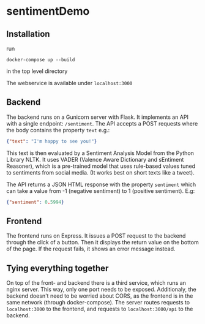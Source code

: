 # sentimentDemo


## Installation
run
```
docker-compose up --build
``` 
in the top level directory

The webservice is available under `localhost:3000`

## Backend
The backend runs on a Gunicorn server with Flask. It implements an API with a single endpoint: `/sentiment`. The API accepts a POST requests where the body contains the property `text` e.g.:

```JSON
{"text": "I'm happy to see you!"}
``` 

This text is then evaluated by a Sentiment Analysis Model from the Python Library NLTK. It uses VADER (Valence Aware Dictionary and sEntiment Reasoner), which is a pre-trained model that uses rule-based values tuned to sentiments from social media. (It works best on short texts like a tweet).

The API returns a JSON HTML response with the property `sentiment` which can take a value from -1 (negative sentiment) to 1 (positive sentiment). E.g: 

```JSON
{"sentiment": 0.5994}
```

## Frontend
The frontend runs on Express. It issues a POST request to the backend through the click of a button. Then it displays the return value on the bottom of the page. If the request fails, it shows an error message instead.

## Tying everything together
On top of the front- and backend there is a third service, which runs an nginx server. This way, only one port needs to be exposed. Additionaly, the backend doesn't need to be worried about CORS, as the frontend is in the same network (through docker-compose). 
The server routes requests to `localhost:3000` to the frontend, and requests to `localhost:3000/api` to the backend. 
